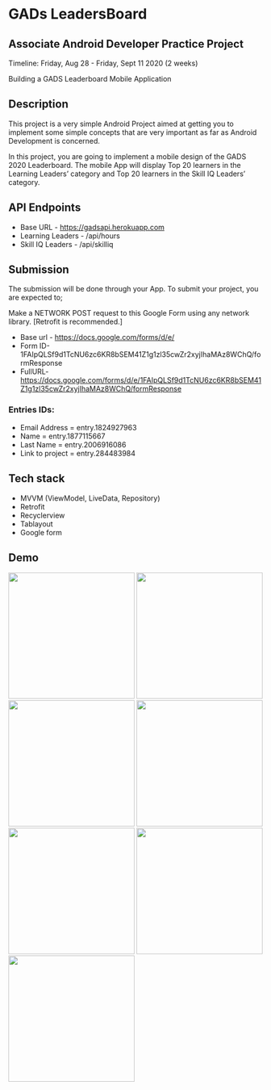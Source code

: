 # GADs LeadersBoard
## Associate Android Developer Practice Project

Timeline: Friday, Aug 28 - Friday, Sept 11 2020 (2 weeks)

Building a GADS Leaderboard Mobile Application

## Description

This project is a very simple Android Project aimed at getting you to implement some simple concepts that are very important as far as Android Development is concerned.

In this project, you are going to implement a mobile design of the GADS 2020 Leaderboard.
The mobile App will display Top 20 learners in the Learning Leaders’ category and Top 20 learners in the Skill IQ Leaders’ category.

## API Endpoints

- Base URL - https://gadsapi.herokuapp.com
- Learning Leaders - /api/hours
- Skill IQ Leaders - /api/skilliq

## Submission

The submission will be done through your App. 
To submit your project, you are expected to;

Make a NETWORK POST request to this Google Form using any network library. [Retrofit is recommended.]
- Base url - https://docs.google.com/forms/d/e/
- Form ID-1FAIpQLSf9d1TcNU6zc6KR8bSEM41Z1g1zl35cwZr2xyjIhaMAz8WChQ/formResponse
- FullURL- https://docs.google.com/forms/d/e/1FAIpQLSf9d1TcNU6zc6KR8bSEM41Z1g1zl35cwZr2xyjIhaMAz8WChQ/formResponse
### Entries IDs:
- Email Address = entry.1824927963
- Name = entry.1877115667
- Last Name = entry.2006916086
- Link to project = entry.284483984

## Tech stack
 - MVVM (ViewModel, LiveData, Repository)
 - Retrofit
 - Recyclerview
 - Tablayout
 - Google form
 
 ## Demo

<p float="left">
<img src="screenshots/Screenshot_20200809-151201.jpg" width=250/>
<img src="screenshots/Screenshot_20200809-151215.jpg" width=250/>
  <img src="screenshots/Screenshot_20200809-151429.jpg" width=250/>
  <img src="screenshots/Screenshot_20200809-151445.jpg" width=250/>
  <img src="screenshots/Screenshot_20200809-151457.jpg" width=250/>
  <img src="screenshots/Screenshot_20200809-151504.jpg" width=250/>
  <img src="screenshots/Screenshot_20200809-151510.jpg" width=250/>
  </p>
